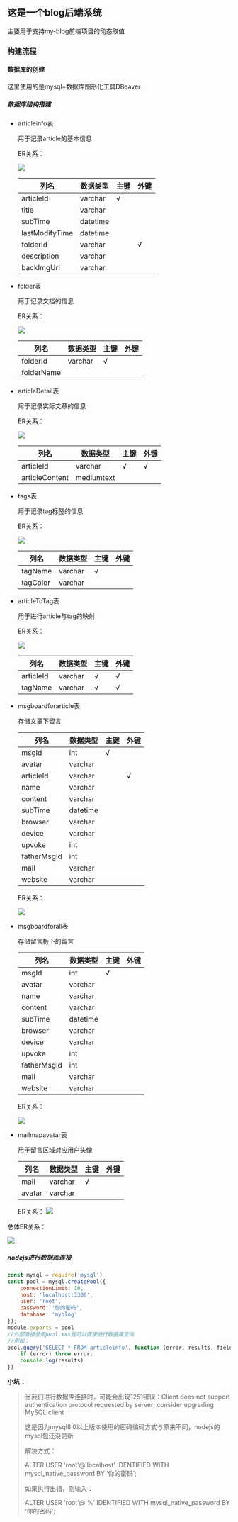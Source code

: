 ## 这是一个blog后端系统

主要用于支持my-blog前端项目的动态取值

### 构建流程

#### 数据库的创建

这里使用的是mysql+数据库图形化工具DBeaver

##### 数据库结构搭建

- articleinfo表

  用于记录article的基本信息

  ER关系：

  ![](.\images\Snipaste_2023-10-02_16-49-18.png)

  | 列名           | 数据类型 | 主键 | 外键 |
  | -------------- | -------- | ---- | ---- |
  | articleId      | varchar  | √    |      |
  | title          | varchar  |      |      |
  | subTime        | datetime |      |      |
  | lastModifyTime | datetime |      |      |
  | folderId       | varchar  |      | √    |
  | description    | varchar  |      |      |
  | backImgUrl     | varchar  |      |      |

- folder表

  用于记录文档的信息

  ER关系：

  ![](.\images\Snipaste_2023-10-02_16-47-49.png)

  | 列名       | 数据类型 | 主键 | 外键 |
  | ---------- | -------- | ---- | ---- |
  | folderId   | varchar  | √    |      |
  | folderName |          |      |      |

- articleDetail表

  用于记录实际文章的信息

  ER关系：

  ![](.\images\Snipaste_2023-10-02_16-48-43.png)

  | 列名           | 数据类型   | 主键 | 外键 |
  | -------------- | ---------- | ---- | ---- |
  | articleId      | varchar    | √    | √    |
  | articleContent | mediumtext |      |      |

- tags表

  用于记录tag标签的信息

  ER关系：

  ![](.\images\Snipaste_2023-10-02_16-51-00.png)

  | 列名     | 数据类型 | 主键 | 外键 |
  | -------- | -------- | ---- | ---- |
  | tagName  | varchar  | √    |      |
  | tagColor | varchar  |      |      |

- articleToTag表

  用于进行article与tag的映射

  ER关系：

  ![](.\images\Snipaste_2023-10-04_17-07-05.png)
  
  | 列名      | 数据类型 | 主键 | 外键 |
  | --------- | -------- | ---- | ---- |
  | articleId | varchar  | √    | √    |
  | tagName   | varchar  | √    | √    |

- msgboardforarticle表

  存储文章下留言

  | 列名        | 数据类型 | 主键 | 外键 |
  | ----------- | -------- | ---- | ---- |
  | msgId       | int      | √    |      |
  | avatar      | varchar  |      |      |
  | articleId   | varchar  |      | √    |
  | name        | varchar  |      |      |
  | content     | varchar  |      |      |
  | subTime     | datetime |      |      |
  | browser     | varchar  |      |      |
  | device      | varchar  |      |      |
  | upvoke      | int      |      |      |
  | fatherMsgId | int      |      |      |
  | mail        | varchar  |      |      |
  | website     | varchar  |      |      |

  ER关系：

  ![](.\images\Snipaste_2023-10-08_18-17-44.png)

- msgboardforall表

  存储留言板下的留言

  | 列名        | 数据类型 | 主键 | 外键 |
  | ----------- | -------- | ---- | ---- |
  | msgId       | int      | √    |      |
  | avatar      | varchar  |      |      |
  | name        | varchar  |      |      |
  | content     | varchar  |      |      |
  | subTime     | datetime |      |      |
  | browser     | varchar  |      |      |
  | device      | varchar  |      |      |
  | upvoke      | int      |      |      |
  | fatherMsgId | int      |      |      |
  | mail        | varchar  |      |      |
  | website     | varchar  |      |      |

  ER关系：

  ![](.\images\Snipaste_2023-10-08_18-20-46.png)

- mailmapavatar表

  用于留言区域对应用户头像

  | 列名   | 数据类型 | 主键 | 外键 |
  | ------ | -------- | ---- | ---- |
  | mail   | varchar  | √    |      |
  | avatar | varchar  |      |      |

  ER关系：
  ![](.\images\Snipaste_2023-10-08_18-23-00.png)

总体ER关系：

![](.\images\Snipaste_2023-10-08_18-24-59.png)

##### nodejs进行数据库连接

~~~javascript
const mysql = require('mysql')
const pool = mysql.createPool({
    connectionLimit: 10,
    host: 'localhost:3306',
    user: 'root',
    password: '你的密码',
    database: 'myblog'
});
module.exports = pool
//外部直接使用pool.xxx就可以直接进行数据库查询
//例如：
pool.query('SELECT * FROM articleinfo', function (error, results, fields) {
    if (error) throw error;
    console.log(results)
})
~~~

**小坑：**

> 当我们进行数据库连接时，可能会出现1251错误：Client does not support authentication protocol requested by server; consider upgrading MySQL client
>
> 这是因为mysql8.0以上版本使用的密码编码方式与原来不同，nodejs的mysql包还没更新
>
> 解决方式：
>
> ALTER USER 'root'@'localhost' IDENTIFIED WITH mysql_native_password BY ’你的密码';
>
> 如果执行出错，则输入：
>
> ALTER USER 'root'@'%' IDENTIFIED WITH mysql_native_password BY ’你的密码';

